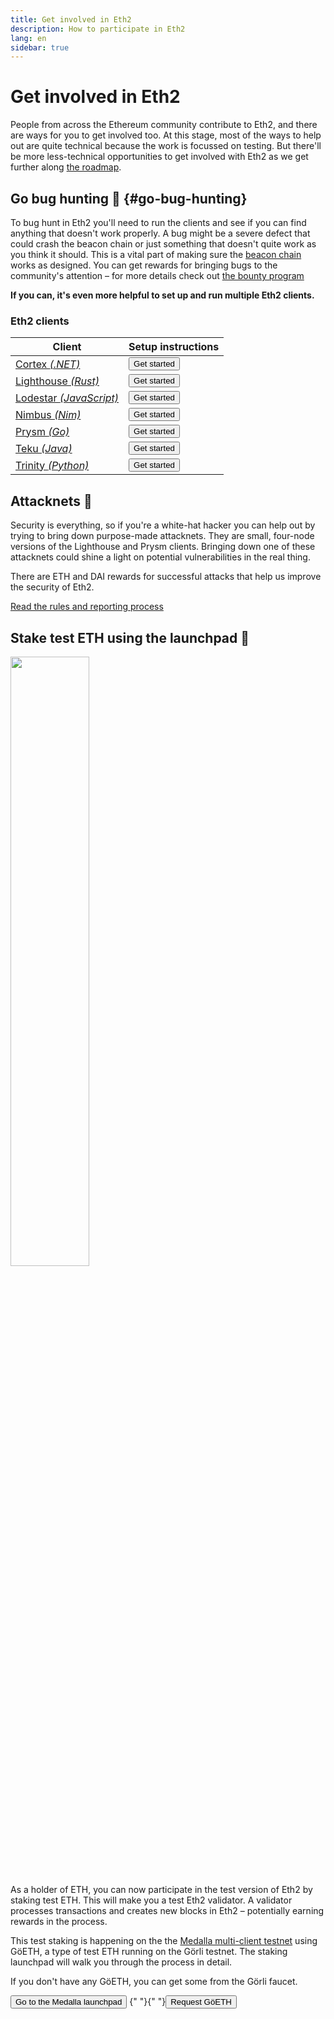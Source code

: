 ```yaml
---
title: Get involved in Eth2
description: How to participate in Eth2
lang: en
sidebar: true
---
```


# Get involved in Eth2

People from across the Ethereum community contribute to Eth2, and there are ways for you to get involved too. At this stage, most of the ways to help out are quite technical because the work is focussed on testing. But there'll be more less-technical opportunities to get involved with Eth2 as we get further along [the roadmap](/en/eth2/roadmap/).

## Go bug hunting 🐛 {#go-bug-hunting}

To bug hunt in Eth2 you'll need to run the clients and see if you can find anything that doesn't work properly. A bug might be a severe defect that could crash the beacon chain or just something that doesn't quite work as you think it should. This is a vital part of making sure the [beacon chain](/en/eth2/the-beacon-chain) works as designed. You can get rewards for bringing bugs to the community's attention – for more details check out [the bounty program](https://notes.ethereum.org/@djrtwo/phase0-bounty)

**If you can, it's even more helpful to set up and run multiple Eth2 clients.**

### Eth2 clients

| Client                                                                           | Setup instructions                                                                              |
| -------------------------------------------------------------------------------- | ----------------------------------------------------------------------------------------------- |
| [Cortex _(.NET)_](https://nethermind.io/)                                        | <Button to="https://nethermind.io/client">Get started</Button>                                  |
| [Lighthouse _(Rust)_](https://sigmaprime.io/#sec03)                              | <Button to="https://lighthouse-book.sigmaprime.io/become-a-validator.html">Get started</Button> |
| [Lodestar _(JavaScript)_](https://github.com/chainsafe/lodestar#getting-started) | <Button to="https://chainsafe.github.io/lodestar/installation/">Get started</Button>            |
| [Nimbus _(Nim)_](https://nimbus.team/)                                           | <Button to="https://nimbus.team/docs/building.html">Get started</Button>                        |
| [Prysm _(Go)_](https://prysmaticlabs.com/)                                       | <Button to="https://docs.prylabs.network/docs/getting-started">Get started</Button>             |
| [Teku _(Java)_](https://pegasys.tech/teku-ethereum-2-for-enterprise/)            | <Button to="https://docs.teku.pegasys.tech/en/latest/">Get started</Button>                     |
| [Trinity _(Python)_](https://trinity.ethereum.org/)                              | <Button to="https://trinity.ethereum.org/#install">Get started</Button>                         |

## Attacknets 🤺

Security is everything, so if you're a white-hat hacker you can help out by trying to bring down purpose-made attacknets. They are small, four-node versions of the Lighthouse and Prysm clients. Bringing down one of these attacknets could shine a light on potential vulnerabilities in the real thing.

There are ETH and DAI rewards for successful attacks that help us improve the security of Eth2.

[Read the rules and reporting process](https://github.com/ethereum/public-attacknets)

## Stake test ETH using the launchpad 🚀

<img src="https://medalla.launchpad.ethereum.org/static/media/eth2-leslie-rhino.243747b9.png" width="50%" />

As a holder of ETH, you can now participate in the test version of Eth2 by staking test ETH. This will make you a test Eth2 validator. A validator processes transactions and creates new blocks in Eth2 – potentially earning rewards in the process.

This test staking is happening on the the [Medalla multi-client testnet](https://github.com/goerli/medalla/blob/master/medalla/README.md) using GöETH, a type of test ETH running on the Görli testnet. The staking launchpad will walk you through the process in detail.

If you don't have any GöETH, you can get some from the Görli faucet.

<Button to="https://medalla.launchpad.ethereum.org/">Go to the Medalla launchpad</Button> {" "}{" "}<Button isSecondary to="https://faucet.goerli.mudit.blog/">Request GöETH</Button>
